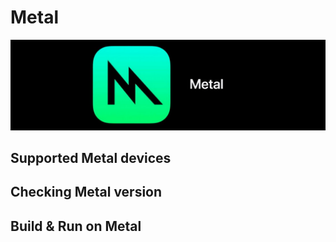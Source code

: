 # Metal

![Metal API](images/metal.jpg)

## Supported Metal devices

## Checking Metal version

## Build & Run on Metal